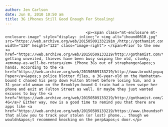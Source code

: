 ```yaml
---
author: Jen Carlson
date: Jun 8, 2010 10:50 am
title: 3G iPhones Still Good Enough For Stealing!
---
```


	
										<p><span class="mt-enclosure mt-enclosure-image" style="display: inline;"> <img alt="ihound0610.jpg" src="https://web.archive.org/web/20150509133219im_/http://gothamist.com/attachments/arts_jen/ihound0610.jpg" width="130" height="122" class="image-right"> </span>Prior to the new <a href="https://web.archive.org/web/20150509133219/http://gothamist.com/tags/iphone">iPhone</a> getting unveiled, thieves have been busy swiping the old, clunky, <em>may-as-well-be-rotary</em> iPhone 3Gs out of straphanger&apos;s hands. According to the <a href="https://web.archive.org/web/20150509133219/http://www.brooklynpaper.com/stories/33/24/fg_tt_88blotter_2010_06_11_bk.html">Brooklyn Paper</a>&apos;s police blotter files, a 36-year-old on the Manhattan-bound C chased his perp down Fulton Street before losing him, and a 31-year-old woman on the Brooklyn-bound G train had a teen swipe her phone and exit at Fulton Street as well. Or maybe they just wanted excuses to buy the <a href="https://web.archive.org/web/20150509133219/http://gothamist.com/2010/06/07/iphone_3.php">new 4G</a>? Either way, now is a good time to remind you that there are apps like <a href="https://web.archive.org/web/20150509133219/https://www.ihoundsoftware.com/">iHound</a> that allow you to track your stolen (or lost) phone... though we wouldn&apos;t recommend knocking on the perp&apos;s door.</p>					
										
									
				